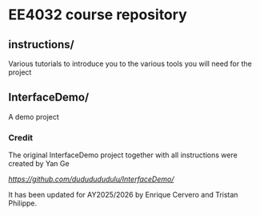 # EE4032 course repository

## instructions/
Various tutorials to introduce you to the various tools you will need for the project

## InterfaceDemo/
A demo project

### Credit
The original InterfaceDemo project together with all instructions were created by Yan Ge 

*https://github.com/dududududulu/InterfaceDemo/*

It has been updated for AY2025/2026 by Enrique Cervero and Tristan Philippe. 
